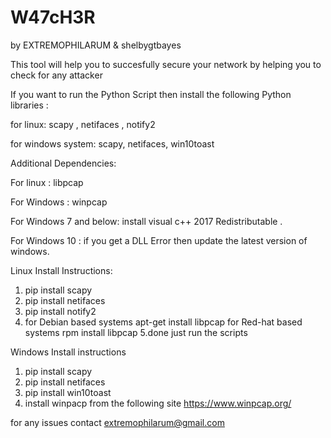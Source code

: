 # W47cH3R

by EXTREMOPHILARUM &  shelbygtbayes 
 
This tool will help you to succesfully secure your network by helping you to check for any attacker

If you want to run the Python Script then install the following Python libraries :

for linux:
scapy , netifaces , notify2

for windows system:
scapy, netifaces, win10toast

Additional Dependencies:

For linux : 
libpcap

For Windows :
winpcap

For Windows 7 and below:
install visual c++ 2017 Redistributable .

For Windows 10 :
if you get a DLL Error then update the latest version of windows.




Linux Install Instructions:

1. pip install scapy
2. pip install netifaces
3. pip install notify2
4. for Debian based systems
        apt-get install libpcap
   for Red-hat based systems
        rpm install libpcap
5.done just run the scripts



Windows Install instructions
1. pip install scapy
2. pip install netifaces
3. pip install win10toast
4. install winpacp from the following site https://www.winpcap.org/




for any issues contact extremophilarum@gmail.com


